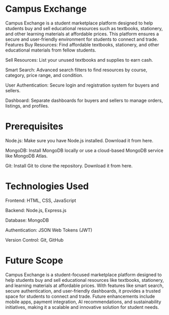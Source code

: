 # Campus Exchange

Campus Exchange is a student marketplace platform designed to help students buy and sell educational resources such as textbooks, stationery, and other learning materials at affordable prices. This platform ensures a secure and user-friendly environment for students to connect and trade. Features Buy Resources: Find affordable textbooks, stationery, and other educational materials from fellow students.

Sell Resources: List your unused textbooks and supplies to earn cash.

Smart Search: Advanced search filters to find resources by course, category, price range, and condition.

User Authentication: Secure login and registration system for buyers and sellers.

Dashboard: Separate dashboards for buyers and sellers to manage orders, listings, and profiles.

# Prerequisites
Node.js: Make sure you have Node.js installed. Download it from here.

MongoDB: Install MongoDB locally or use a cloud-based MongoDB service like MongoDB Atlas.

Git: Install Git to clone the repository. Download it from here.

# Technologies Used
Frontend: HTML, CSS, JavaScript

Backend: Node.js, Express.js

Database: MongoDB

Authentication: JSON Web Tokens (JWT)

Version Control: Git, GitHub

# Future Scope
Campus Exchange is a student-focused marketplace platform designed to help students buy and sell educational resources like textbooks, stationery, and learning materials at affordable prices. With features like smart search, secure authentication, and user-friendly dashboards, it provides a trusted space for students to connect and trade. Future enhancements include mobile apps, payment integration, AI recommendations, and sustainability initiatives, making it a scalable and innovative solution for student needs.
